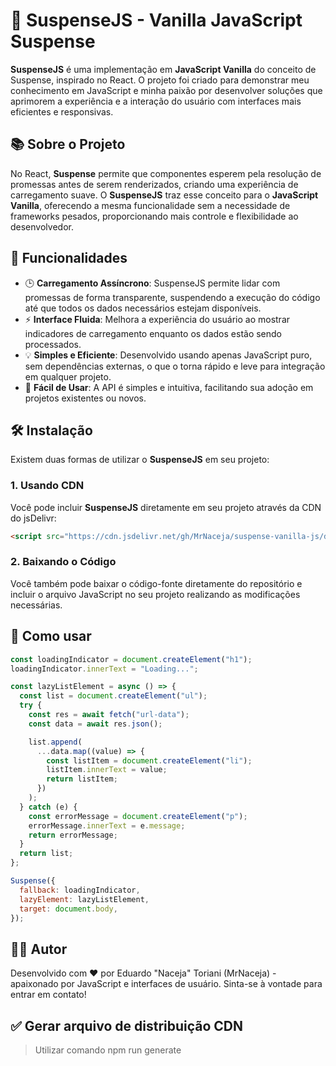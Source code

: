 # 🚀 SuspenseJS - Vanilla JavaScript Suspense

**SuspenseJS** é uma implementação em **JavaScript Vanilla** do conceito de Suspense, inspirado no React. O projeto foi criado para demonstrar meu conhecimento em JavaScript e minha paixão por desenvolver soluções que aprimorem a experiência e a interação do usuário com interfaces mais eficientes e responsivas.

## 📚 Sobre o Projeto

No React, **Suspense** permite que componentes esperem pela resolução de promessas antes de serem renderizados, criando uma experiência de carregamento suave. O **SuspenseJS** traz esse conceito para o **JavaScript Vanilla**, oferecendo a mesma funcionalidade sem a necessidade de frameworks pesados, proporcionando mais controle e flexibilidade ao desenvolvedor.

## 🚀 Funcionalidades

- 🕒 **Carregamento Assíncrono**: SuspenseJS permite lidar com promessas de forma transparente, suspendendo a execução do código até que todos os dados necessários estejam disponíveis.
- ⚡ **Interface Fluida**: Melhora a experiência do usuário ao mostrar indicadores de carregamento enquanto os dados estão sendo processados.
- 💡 **Simples e Eficiente**: Desenvolvido usando apenas JavaScript puro, sem dependências externas, o que o torna rápido e leve para integração em qualquer projeto.
- 🔧 **Fácil de Usar**: A API é simples e intuitiva, facilitando sua adoção em projetos existentes ou novos.

## 🛠️ Instalação

Existem duas formas de utilizar o **SuspenseJS** em seu projeto:

### 1. **Usando CDN**

Você pode incluir **SuspenseJS** diretamente em seu projeto através da CDN do jsDelivr:

```html
<script src="https://cdn.jsdelivr.net/gh/MrNaceja/suspense-vanilla-js/dist/suspense.js"></script>
```

### 2. **Baixando o Código**

Você também pode baixar o código-fonte diretamente do repositório e incluir o arquivo JavaScript no seu projeto realizando as modificações necessárias.

## 🔨 Como usar

```js
const loadingIndicator = document.createElement("h1");
loadingIndicator.innerText = "Loading...";

const lazyListElement = async () => {
  const list = document.createElement("ul");
  try {
    const res = await fetch("url-data");
    const data = await res.json();

    list.append(
      ...data.map((value) => {
        const listItem = document.createElement("li");
        listItem.innerText = value;
        return listItem;
      })
    );
  } catch (e) {
    const errorMessage = document.createElement("p");
    errorMessage.innerText = e.message;
    return errorMessage;
  }
  return list;
};

Suspense({
  fallback: loadingIndicator,
  lazyElement: lazyListElement,
  target: document.body,
});
```

## 👨‍💻 Autor

Desenvolvido com ❤️ por Eduardo "Naceja" Toriani (MrNaceja) - apaixonado por JavaScript e interfaces de usuário. Sinta-se à vontade para entrar em contato!

## ✅ Gerar arquivo de distribuição CDN

> Utilizar comando npm run generate
